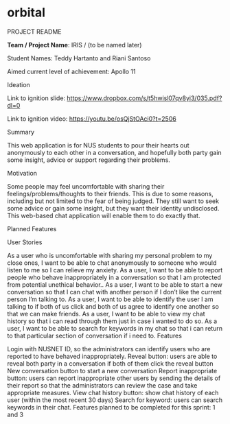 # orbital
PROJECT README

<b>Team / Project Name</b>: IRIS / (to be named later)               

Student Names: Teddy Hartanto and Riani Santoso

Aimed current level of achievement: Apollo 11

Ideation

Link to ignition slide: https://www.dropbox.com/s/t5hwisl07qv8yi3/035.pdf?dl=0

Link to ignition video: https://youtu.be/osQjStOAci0?t=2506

Summary

This web application is for NUS students to pour their hearts out anonymously to each other in a conversation, and hopefully both party gain some insight, advice or support regarding their problems.

Motivation

Some people may feel uncomfortable with sharing their feelings/problems/thoughts to their friends. This is due to some reasons, including but not limited to the fear of being judged. They still want to seek some advice or gain some insight, but they want their identity undisclosed. This web-based chat application will enable them to do exactly that.

Planned Features

User Stories

As a user who is uncomfortable with sharing my personal problem to my close ones, I want to be able to chat anonymously to someone who would listen to me so I can relieve my anxiety.
As a user, I want to be able to report people who behave inappropriately in a conversation so that I am protected from potential unethical behavior..
As a user, I want to be able to start a new conversation so that I can chat with another person if I don’t like the current person I’m talking to.
As a user, I want to be able to identify the user I am talking to if both of us click and both of us agree to identify one another so that we can make friends.
As a user, I want to be able to view my chat history so that i can read through them just in case i wanted to do so.
As a user, I want to be able to search for keywords in my chat so that i can return to that particular section of conversation if i need to. 
Features

Login with NUSNET ID, so the administrators can identify users who are reported to have behaved inappropriately.
Reveal button: users are able to reveal both party in a conversation if both of them click the reveal button
New conversation button to start a new conversation
Report inappropriate button: users can report inappropriate other users by sending the details of their report so that the administrators can review the case and take appropriate measures.
View chat history button: show chat history of each user (within the most recent 30 days)
Search for keyword: users can search keywords in their chat.
Features planned to be completed for this sprint: 1 and 3